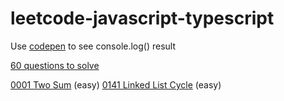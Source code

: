 # leetcode-javascript-typescript

Use [codepen](https://codepen.io/) to see console.log() result

[60 questions to solve](https://leetcode.com/list/xo2bgr0r/)

[0001 Two Sum](https://leetcode.com/problems/two-sum/) (easy)
[0141 Linked List Cycle](https://leetcode.com/problems/linked-list-cycle/) (easy)